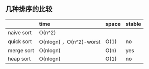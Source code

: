 ## 几种排序的比较

|  | time | space | stable |
| :--- | :--- | :--- | :--- |
| naive sort | O\(n^2\) |  |  |
| quick sort | O\(nlogn\) ，O\(n^2\)-worst | O\(1\) | no |
| merge sort | O\(nlogn\) | O\(n\) | yes |
| heap sort | O\(nlogn\) | O\(1\) | no |



